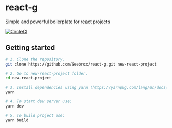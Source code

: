 # react-g

Simple and powerful boilerplate for react projects

[![CircleCI](https://circleci.com/gh/Geebrox/react-g.svg?style=svg)](https://circleci.com/gh/Geebrox/react-g)

## Getting started

```bash
# 1. Clone the repository.
git clone https://github.com/Geebrox/react-g.git new-react-project

# 2. Go to new-react-project folder.
cd new-react-project

# 3. Install dependencies using yarn (https://yarnpkg.com/lang/en/docs/install)
yarn

# 4. To start dev server use:
yarn dev

# 5. To build project use:
yarn build
```
